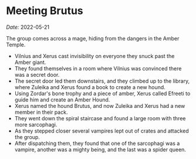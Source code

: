 # Meeting Brutus

*Date:* 2022-05-21

The group comes across a mage, hiding from the dangers in the Amber Temple.

* Vilnius and Xerus cast invisibility on everyone they snuck past the Amber giant.
* They found themselves in a room where Vilnius was convinced there was a secret door.
* The secret door led them downstairs, and they climbed up to the library, where Zuleika and Xerus found a book to create a new hound.
* Using Zordar's bone trophy and a piece of amber, Xerus called Efreeti to guide him and create an Amber Hound.
* Xerus named the hound Brutus, and now Zuleika and Xerus had a new member in their pack.
* They went down the spiral staircase and found a large room with three more sarcophagi.
* As they stepped closer several vampires lept out of crates and attacked the group.
* After dispatching them, they found that one of the sarcophagi was a vampire, another was a mighty being, and the last was a spider queen.